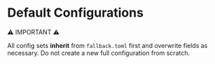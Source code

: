 # Default Configurations

:warning: IMPORTANT :warning:

All config sets **inherit** from `fallback.toml` first and overwrite
fields as necessary. Do not create a new full configuration from
scratch.
